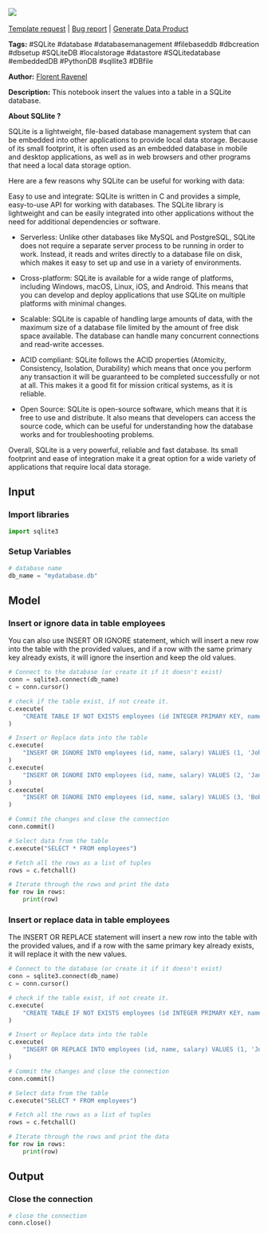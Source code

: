 <a href="https://app.naas.ai/user-redirect/naas/downloader?url=https://raw.githubusercontent.com/jupyter-naas/awesome-notebooks/master/SQLite/SQLite_Insert_data_in_Table.ipynb" target="_parent"><img src="https://naasai-public.s3.eu-west-3.amazonaws.com/Open_in_Naas_Lab.svg"/></a><br><br><a href="https://github.com/jupyter-naas/awesome-notebooks/issues/new?assignees=&labels=&template=template-request.md&title=Tool+-+Action+of+the+notebook+">Template request</a> | <a href="https://github.com/jupyter-naas/awesome-notebooks/issues/new?assignees=&labels=bug&template=bug_report.md&title=SQLite+-+Insert+data+in+Table:+Error+short+description">Bug report</a> | <a href="https://app.naas.ai/user-redirect/naas/downloader?url=https://raw.githubusercontent.com/jupyter-naas/awesome-notebooks/master/Naas/Naas_Start_data_product.ipynb" target="_parent">Generate Data Product</a>

**Tags:** #SQLite #database #databasemanagement #filebaseddb #dbcreation #dbsetup #SQLiteDB #localstorage #datastore #SQLitedatabase #embeddedDB #PythonDB #sqllite3 #DBfile

**Author:** [Florent Ravenel](https://www.linkedin.com/in/florent-ravenel/)

**Description:** This notebook insert the values into a table in a SQLite database.

**About SQLlite ?**

SQLite is a lightweight, file-based database management system that can be embedded into other applications to provide local data storage. Because of its small footprint, it is often used as an embedded database in mobile and desktop applications, as well as in web browsers and other programs that need a local data storage option.

Here are a few reasons why SQLite can be useful for working with data:

Easy to use and integrate: SQLite is written in C and provides a simple, easy-to-use API for working with databases. The SQLite library is lightweight and can be easily integrated into other applications without the need for additional dependencies or software.

- Serverless: Unlike other databases like MySQL and PostgreSQL, SQLite does not require a separate server process to be running in order to work. Instead, it reads and writes directly to a database file on disk, which makes it easy to set up and use in a variety of environments.

- Cross-platform: SQLite is available for a wide range of platforms, including Windows, macOS, Linux, iOS, and Android. This means that you can develop and deploy applications that use SQLite on multiple platforms with minimal changes.

- Scalable: SQLite is capable of handling large amounts of data, with the maximum size of a database file limited by the amount of free disk space available. The database can handle many concurrent connections and read-write accesses.

- ACID compliant: SQLite follows the ACID properties (Atomicity, Consistency, Isolation, Durability) which means that once you perform any transaction it will be guaranteed to be completed successfully or not at all. This makes it a good fit for mission critical systems, as it is reliable.

- Open Source: SQLite is open-source software, which means that it is free to use and distribute. It also means that developers can access the source code, which can be useful for understanding how the database works and for troubleshooting problems.

Overall, SQLite is a very powerful, reliable and fast database. Its small footprint and ease of integration make it a great option for a wide variety of applications that require local data storage.

## Input

### Import libraries


```python
import sqlite3
```

### Setup Variables


```python
# database name
db_name = "mydatabase.db"
```

## Model

### Insert or ignore data in table employees

You can also use INSERT OR IGNORE statement, which will insert a new row into the table with the provided values, and if a row with the same primary key already exists, it will ignore the insertion and keep the old values.


```python
# Connect to the database (or create it if it doesn't exist)
conn = sqlite3.connect(db_name)
c = conn.cursor()

# check if the table exist, if not create it.
c.execute(
    "CREATE TABLE IF NOT EXISTS employees (id INTEGER PRIMARY KEY, name TEXT, salary REAL)"
)

# Insert or Replace data into the table
c.execute(
    "INSERT OR IGNORE INTO employees (id, name, salary) VALUES (1, 'John Doe', 50000)"
)
c.execute(
    "INSERT OR IGNORE INTO employees (id, name, salary) VALUES (2, 'Jane Smith', 55000)"
)
c.execute(
    "INSERT OR IGNORE INTO employees (id, name, salary) VALUES (3, 'Bob Johnson', 60000)"
)

# Commit the changes and close the connection
conn.commit()

# Select data from the table
c.execute("SELECT * FROM employees")

# Fetch all the rows as a list of tuples
rows = c.fetchall()

# Iterate through the rows and print the data
for row in rows:
    print(row)
```

### Insert or replace data in table employees
The INSERT OR REPLACE statement will insert a new row into the table with the provided values, and if a row with the same primary key already exists, it will replace it with the new values.


```python
# Connect to the database (or create it if it doesn't exist)
conn = sqlite3.connect(db_name)
c = conn.cursor()

# check if the table exist, if not create it.
c.execute(
    "CREATE TABLE IF NOT EXISTS employees (id INTEGER PRIMARY KEY, name TEXT, salary REAL)"
)

# Insert or Replace data into the table
c.execute(
    "INSERT OR REPLACE INTO employees (id, name, salary) VALUES (1, 'John Doe', 0)"
)

# Commit the changes and close the connection
conn.commit()

# Select data from the table
c.execute("SELECT * FROM employees")

# Fetch all the rows as a list of tuples
rows = c.fetchall()

# Iterate through the rows and print the data
for row in rows:
    print(row)
```

## Output

### Close the connection


```python
# close the connection
conn.close()
```
